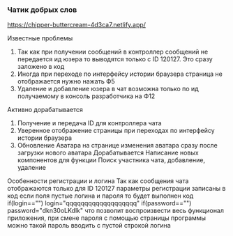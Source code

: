 ### Чатик добрых слов
  https://chipper-buttercream-4d3ca7.netlify.app/

Известные проблемы
   1. Так как при получении сообщений в контроллер сообщений не передается ид юзера то выводятся только с ID 120127. Это сразу заложено в код
   2. Иногда при переходе по интерфейсу истории браузера страница не отображается нужно нажать Ф5
   3. Удаление и добавление юзера в чат возможна только по ид получаемому в консоль разработчика на Ф12

Активно дорабатывается
1.  Получение и передача ID для контроллера чата
2. Уверенное отображение страницы при переходах по интерфейсу истории браузера
3.  Обновление Аватара на странице изменения аватара сразу после загрузки нового аватара
Дорабатывается
  Написание новых компонентов для функции Поиск участника чата, добавление, удаление

Особенности регистрации и логина
Так как сообщения чата отображаются только для ID 120127 параметры регистрации записаны в код если поля пустые логина и пароля то будет выполнен код
if(login=="")
login="qqqqqqqqqqqqqqqqqqq"
if(password=="")
password="dkn30oLKdlk"
что позволит воспроизвести весь функционал приложения, при смене пароля с помощью страницы программы можно такой пароль вводить с пустой строкой логина
